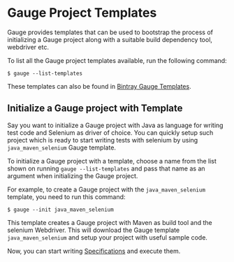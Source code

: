 # Gauge Project Templates

Gauge provides templates that can be used to bootstrap the process of initializing a Gauge project along with a suitable build dependency tool, webdriver etc.

To list all the Gauge project templates available, run the following command:

```
$ gauge --list-templates
```

These templates can also be found in [Bintray Gauge Templates](https://bintray.com/gauge/Templates/gauge-templates/view#files).

## Initialize a Gauge project with Template

Say you want to initialize a Gauge project with Java as language for writing test code and Selenium as driver of choice. You can quickly setup such project which is ready to start writing tests with selenium by using `java_maven_selenium` Gauge template.

To initialize a Gauge project with a template, choose a name from the list shown on running `gauge --list-templates` and pass that name as an argument when initializing the Gauge project.

For example, to create a Gauge project with the `java_maven_selenium` template, you need to run this command:

```
$ gauge --init java_maven_selenium
```

This template creates a Gauge project with Maven as build tool and the selenium Webdriver. This will download the Gauge template `java_maven_selenium` and setup your project with useful sample code.

Now, you can start writing [Specifications](../gauge_terminologies/specifications.md) and execute them.
